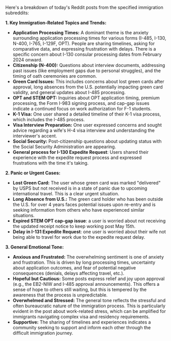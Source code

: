 Here's a breakdown of today's Reddit posts from the specified immigration subreddits:

**1. Key Immigration-Related Topics and Trends:**

*   **Application Processing Times:** A dominant theme is the anxiety surrounding application processing times for various forms (I-485, I-130, N-400, I-765, I-129F, OPT). People are sharing timelines, asking for comparative data, and expressing frustration with delays. There is a specific concern about I-130 consular processing dates from February 2024 onward.
*   **Citizenship (N-400):** Questions about interview documents, addressing past issues (like employment gaps due to personal struggles), and the timing of oath ceremonies are common.
*   **Green Card Issues:** This includes concerns about lost green cards after approval, long absences from the U.S. potentially impacting green card validity, and general updates about I-485 processing.
*   **OPT and STEM OPT:** Inquiries about OPT application timing, premium processing, the Form I-983 signing process, and cap-gap issues indicate a continued focus on work authorization for F-1 students.
*   **K-1 Visa:** One user shared a detailed timeline of their K-1 visa process, which includes the I-485 process.
*   **Visa Interview Preparation:** One user expressed concerns and sought advice regarding a wife's H-4 visa interview and understanding the interviewer's accent.
*   **Social Security:** Post-citizenship questions about updating status with the Social Security Administration are appearing.
*   **General process for I-130 Expedite Request**: Users shared their experience with the expedite request process and expressed frustrations with the time it's taking.

**2. Panic or Urgent Cases:**

*   **Lost Green Card:** The user whose green card was marked "delivered" by USPS but not received is in a state of panic due to upcoming international travel. This is a clear urgent situation.
*   **Long Absence from U.S.:** The green card holder who has been outside the U.S. for over 4 years faces potential issues upon re-entry and is seeking information from others who have experienced similar situations.
*   **Expired STEM OPT cap-gap issue**: a user is worried about not receiving the updated receipt notice to keep working post May 15th.
*   **Delay in I-131 Expedite Request**: one user is worried about their wife not being able to travel for work due to the expedite request delay.

**3. General Emotional Tone:**

*   **Anxious and Frustrated:** The overwhelming sentiment is one of anxiety and frustration. This is driven by long processing times, uncertainty about application outcomes, and fear of potential negative consequences (denials, delays affecting travel, etc.).
*   **Hopeful but Cautious:** Some posts express relief and joy upon approval (e.g., the EB2-NIW and I-485 approval announcements). This offers a sense of hope to others still waiting, but this is tempered by the awareness that the process is unpredictable.
*   **Overwhelmed and Stressed:** The general tone reflects the stressful and often bureaucratic nature of the immigration process. This is particularly evident in the post about work-related stress, which can be amplified for immigrants navigating complex visa and residency requirements.
*   **Supportive:** The sharing of timelines and experiences indicates a community seeking to support and inform each other through the difficult immigration journey.
